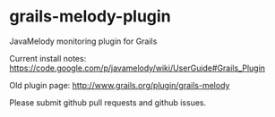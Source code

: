 grails-melody-plugin
====================

JavaMelody monitoring plugin for Grails

Current install notes: https://code.google.com/p/javamelody/wiki/UserGuide#Grails_Plugin

Old plugin page: http://www.grails.org/plugin/grails-melody

Please submit github pull requests and github issues.
